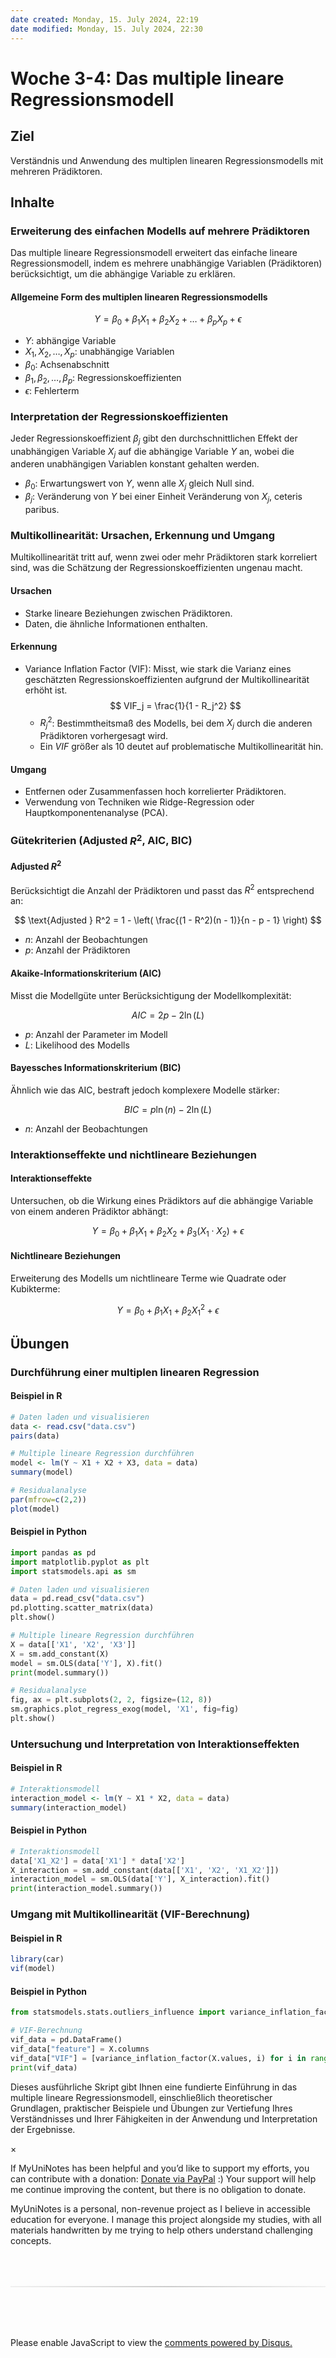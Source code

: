 ```yaml
---
date created: Monday, 15. July 2024, 22:19
date modified: Monday, 15. July 2024, 22:30
---
```


# Woche 3-4: Das multiple lineare Regressionsmodell

## Ziel

Verständnis und Anwendung des multiplen linearen Regressionsmodells mit mehreren Prädiktoren.

## Inhalte

### Erweiterung des einfachen Modells auf mehrere Prädiktoren

Das multiple lineare Regressionsmodell erweitert das einfache lineare Regressionsmodell, indem es mehrere unabhängige Variablen (Prädiktoren) berücksichtigt, um die abhängige Variable zu erklären.

#### Allgemeine Form des multiplen linearen Regressionsmodells

$$
Y = \beta_0 + \beta_1 X_1 + \beta_2 X_2 + \ldots + \beta_p X_p + \epsilon
$$

- $Y$: abhängige Variable
- $X_1, X_2, \ldots, X_p$: unabhängige Variablen
- $\beta_0$: Achsenabschnitt
- $\beta_1, \beta_2, \ldots, \beta_p$: Regressionskoeffizienten
- $\epsilon$: Fehlerterm

### Interpretation der Regressionskoeffizienten

Jeder Regressionskoeffizient $\beta_j$ gibt den durchschnittlichen Effekt der unabhängigen Variable $X_j$ auf die abhängige Variable $Y$ an, wobei die anderen unabhängigen Variablen konstant gehalten werden.

- $\beta_0$: Erwartungswert von $Y$, wenn alle $X_j$ gleich Null sind.
- $\beta_j$: Veränderung von $Y$ bei einer Einheit Veränderung von $X_j$, ceteris paribus.

### Multikollinearität: Ursachen, Erkennung und Umgang

Multikollinearität tritt auf, wenn zwei oder mehr Prädiktoren stark korreliert sind, was die Schätzung der Regressionskoeffizienten ungenau macht.

#### Ursachen

- Starke lineare Beziehungen zwischen Prädiktoren.
- Daten, die ähnliche Informationen enthalten.

#### Erkennung

- Variance Inflation Factor (VIF): Misst, wie stark die Varianz eines geschätzten Regressionskoeffizienten aufgrund der Multikollinearität erhöht ist.
  $$
  VIF_j = \frac{1}{1 - R_j^2}
  $$
  - $R_j^2$: Bestimmtheitsmaß des Modells, bei dem $X_j$ durch die anderen Prädiktoren vorhergesagt wird.
  - Ein $VIF$ größer als 10 deutet auf problematische Multikollinearität hin.

#### Umgang

- Entfernen oder Zusammenfassen hoch korrelierter Prädiktoren.
- Verwendung von Techniken wie Ridge-Regression oder Hauptkomponentenanalyse (PCA).

### Gütekriterien (Adjusted $R^2$, AIC, BIC)

#### Adjusted $R^2$

Berücksichtigt die Anzahl der Prädiktoren und passt das $R^2$ entsprechend an:

$$
\text{Adjusted } R^2 = 1 - \left( \frac{(1 - R^2)(n - 1)}{n - p - 1} \right)
$$

- $n$: Anzahl der Beobachtungen
- $p$: Anzahl der Prädiktoren

#### Akaike-Informationskriterium (AIC)

Misst die Modellgüte unter Berücksichtigung der Modellkomplexität:

$$
AIC = 2p - 2\ln(L)
$$

- $p$: Anzahl der Parameter im Modell
- $L$: Likelihood des Modells

#### Bayessches Informationskriterium (BIC)

Ähnlich wie das AIC, bestraft jedoch komplexere Modelle stärker:

$$
BIC = p\ln(n) - 2\ln(L)
$$

- $n$: Anzahl der Beobachtungen

### Interaktionseffekte und nichtlineare Beziehungen

#### Interaktionseffekte

Untersuchen, ob die Wirkung eines Prädiktors auf die abhängige Variable von einem anderen Prädiktor abhängt:

$$
Y = \beta_0 + \beta_1 X_1 + \beta_2 X_2 + \beta_3 (X_1 \cdot X_2) + \epsilon
$$

#### Nichtlineare Beziehungen

Erweiterung des Modells um nichtlineare Terme wie Quadrate oder Kubikterme:

$$
Y = \beta_0 + \beta_1 X_1 + \beta_2 X_1^2 + \epsilon
$$

## Übungen

### Durchführung einer multiplen linearen Regression

#### Beispiel in R

```r
# Daten laden und visualisieren
data <- read.csv("data.csv")
pairs(data)

# Multiple lineare Regression durchführen
model <- lm(Y ~ X1 + X2 + X3, data = data)
summary(model)

# Residualanalyse
par(mfrow=c(2,2))
plot(model)
```

#### Beispiel in Python

```python
import pandas as pd
import matplotlib.pyplot as plt
import statsmodels.api as sm

# Daten laden und visualisieren
data = pd.read_csv("data.csv")
pd.plotting.scatter_matrix(data)
plt.show()

# Multiple lineare Regression durchführen
X = data[['X1', 'X2', 'X3']]
X = sm.add_constant(X)
model = sm.OLS(data['Y'], X).fit()
print(model.summary())

# Residualanalyse
fig, ax = plt.subplots(2, 2, figsize=(12, 8))
sm.graphics.plot_regress_exog(model, 'X1', fig=fig)
plt.show()
```

### Untersuchung und Interpretation von Interaktionseffekten

#### Beispiel in R

```r
# Interaktionsmodell
interaction_model <- lm(Y ~ X1 * X2, data = data)
summary(interaction_model)
```

#### Beispiel in Python

```python
# Interaktionsmodell
data['X1_X2'] = data['X1'] * data['X2']
X_interaction = sm.add_constant(data[['X1', 'X2', 'X1_X2']])
interaction_model = sm.OLS(data['Y'], X_interaction).fit()
print(interaction_model.summary())
```

### Umgang mit Multikollinearität (VIF-Berechnung)

#### Beispiel in R

```r
library(car)
vif(model)
```

#### Beispiel in Python

```python
from statsmodels.stats.outliers_influence import variance_inflation_factor

# VIF-Berechnung
vif_data = pd.DataFrame()
vif_data["feature"] = X.columns
vif_data["VIF"] = [variance_inflation_factor(X.values, i) for i in range(X.shape[1])]
print(vif_data)
```

Dieses ausführliche Skript gibt Ihnen eine fundierte Einführung in das multiple lineare Regressionsmodell, einschließlich theoretischer Grundlagen, praktischer Beispiele und Übungen zur Vertiefung Ihres Verständnisses und Ihrer Fähigkeiten in der Anwendung und Interpretation der Ergebnisse.

<!-- Modal START -->
<div id="myModal" class="modal">
  <div class="modal-content">
    <span id="closeModal" class="close">&times;</span>
    <p class="modal-text">
      If MyUniNotes has been helpful and you’d like to support my efforts, <span class="modal-highlight"> you can contribute with a donation: <a class="modal-dono-link" href="https://paypal.me/myuninotes4u">Donate via PayPal</a> :) </span> Your support will help me continue improving the content, but there is no obligation to donate.
    </p>
    <p class="modal-text">
      <span class="modal-highlight">MyUniNotes is a personal, non-revenue project as I believe in accessible education for everyone.</span> I manage this project alongside my studies, with all materials handwritten by me trying to help others understand challenging concepts.
    </p>
  </div>
</div>

<script>
  // JavaScript to display the modal on page load
  document.addEventListener('DOMContentLoaded', function() {
    // Generate a random number between 1 and 1
    // Wanted it to load with a adjustable probability for every page load but did not work, as DOM is loaded only once. Therefore now loading it every time website is visited and DOM is loaded.
    const randomNumber = Math.floor(Math.random() * 1) + 1; 
    // console.log(randomNumber)
    if (randomNumber === 1) {
      setTimeout(function() {
        const modal = document.getElementById('myModal');
        if (modal) {
          modal.classList.add('show');
        }
      }, 1000); // Adjust the delay as needed

      const closeModal = document.getElementById('closeModal');
      if (closeModal) {
        closeModal.addEventListener('click', function() {
          const modal = document.getElementById('myModal');
          if (modal) {
            modal.classList.remove('show');
          }
        });
      }
    } else {
      // Ensure the modal is hidden if the random number is not 1
      const modal = document.getElementById('myModal');
      if (modal) {
        modal.style.display = 'none';
      }
    }
  });
</script>
<!-- Modal END -->

<!-- DISQUS SCRIPT COMMENT START -->

<hr style="border: none; height: 2px; background: linear-gradient(to right, #f0f0f0, #ccc, #f0f0f0); margin-top: 4rem; margin-bottom: 5rem;">
<div id="disqus_thread"></div>
<script>
    /**
    *  RECOMMENDED CONFIGURATION VARIABLES: EDIT AND UNCOMMENT THE SECTION BELOW TO INSERT DYNAMIC VALUES FROM YOUR PLATFORM OR CMS.
    *  LEARN WHY DEFINING THESE VARIABLES IS IMPORTANT: https://disqus.com/admin/universalcode/#configuration-variables    */
    /*
    var disqus_config = function () {
    this.page.url = PAGE_URL;  // Replace PAGE_URL with your page's canonical URL variable
    this.page.identifier = PAGE_IDENTIFIER; // Replace PAGE_IDENTIFIER with your page's unique identifier variable
    };
    */
    (function() { // DON'T EDIT BELOW THIS LINE
    var d = document, s = d.createElement('script');
    s.src = 'https://myuninotes.disqus.com/embed.js';
    s.setAttribute('data-timestamp', +new Date());
    (d.head || d.body).appendChild(s);
    })();
</script>
<noscript>Please enable JavaScript to view the <a href="https://disqus.com/?ref_noscript">comments powered by Disqus.</a></noscript>

<!-- DISQUS SCRIPT COMMENT END -->
